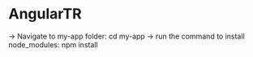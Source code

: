 # AngularTR

-> Navigate to my-app folder: cd my-app
-> run the command to install node_modules: npm install